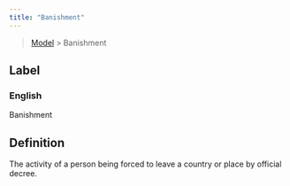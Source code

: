 ```yaml
---
title: "Banishment"
---
```


> [Model](./../) > Banishment

## Label

### English
Banishment


## Definition
The activity of a person being forced to leave a country or place by official decree. 


    
